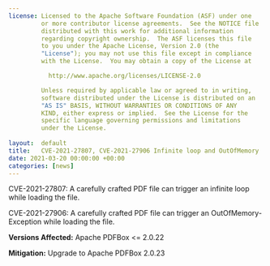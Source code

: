 ```yaml
---
license: Licensed to the Apache Software Foundation (ASF) under one
         or more contributor license agreements.  See the NOTICE file
         distributed with this work for additional information
         regarding copyright ownership.  The ASF licenses this file
         to you under the Apache License, Version 2.0 (the
         "License"); you may not use this file except in compliance
         with the License.  You may obtain a copy of the License at

           http://www.apache.org/licenses/LICENSE-2.0

         Unless required by applicable law or agreed to in writing,
         software distributed under the License is distributed on an
         "AS IS" BASIS, WITHOUT WARRANTIES OR CONDITIONS OF ANY
         KIND, either express or implied.  See the License for the
         specific language governing permissions and limitations
         under the License.
         
layout:  default
title:   CVE-2021-27807, CVE-2021-27906 Infinite loop and OutOfMemory
date: 2021-03-20 00:00:00 +00:00
categories: [news]
---
```


CVE-2021-27807: A carefully crafted PDF file can trigger an infinite loop while loading the file.

CVE-2021-27906: A carefully crafted PDF file can trigger an OutOfMemory-Exception while loading the file.

**Versions Affected:**
Apache PDFBox <= 2.0.22

**Mitigation:**
Upgrade to Apache PDFBox 2.0.23
